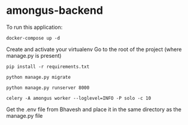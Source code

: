 # amongus-backend

To run this application:
```
docker-compose up -d
```

Create and activate your virtualenv 
Go to the root of the project (where manage.py is present)
```
pip install -r requirements.txt
```

```
python manage.py migrate
```

```
python manage.py runserver 8000
```

```
celery -A amongus worker --loglevel=INFO -P solo -c 10

```

Get the .env file from Bhavesh and place it in the same directory as the manage.py file
